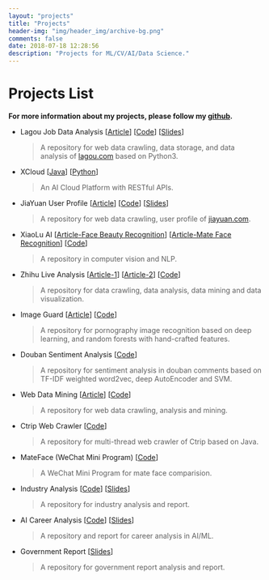```yaml
---
layout: "projects"
title: "Projects"
header-img: "img/header_img/archive-bg.png"
comments: false
date: 2018-07-18 12:28:56
description: "Projects for ML/CV/AI/Data Science."
---
```

# Projects List
**For more information about my projects, please follow my [github](https://github.com/lucasxlu).**

* Lagou Job Data Analysis [[Article](https://www.zhihu.com/question/36132174/answer/94392659)] [[Code](https://github.com/lucasxlu/LagouJob.git)] [[Slides](LagouJob.pdf)]
    > A repository for web data crawling, data storage, and data analysis of [lagou.com](https://www.lagou.com) based on Python3.

* XCloud [[Java](https://github.com/lucasxlu/CVLH.git)] [[Python](https://github.com/lucasxlu/XCloud.git)]
    > An AI Cloud Platform with RESTful APIs.

* JiaYuan User Profile [[Article](https://zhuanlan.zhihu.com/p/24515034)] [[Code](https://github.com/lucasxlu/JiaYuan.git)] [[Slides](JiaYuan.pdf)]
    > A repository for web data crawling, user profile of [jiayuan.com](http://www.jiayuan.com/).

* XiaoLu AI [[Article-Face Beauty Recognition](https://zhuanlan.zhihu.com/p/29399781)] [[Article-Mate Face Recognition](https://zhuanlan.zhihu.com/p/35135539)] [[Code](https://github.com/lucasxlu/XiaoLuAI.git)]
    > A repository in computer vision and NLP.

* Zhihu Live Analysis [[Article-1](https://zhuanlan.zhihu.com/p/30514792)] [[Article-2](https://zhuanlan.zhihu.com/p/31651544)] [[Code](https://github.com/lucasxlu/ZhihuDataDriven.git)]
    > A repository for data crawling, data analysis, data mining and data visualization.

* Image Guard [[Article](https://zhuanlan.zhihu.com/p/29016317)] [[Code](https://github.com/lucasxlu/XiaoLuAI/tree/master/imgguarder)]
    > A repository for pornography image recognition based on deep learning, and random forests with hand-crafted features.

* Douban Sentiment Analysis [[Code](https://github.com/lucasxlu/XiaoLuAI/tree/master/nlp)]
    > A repository for sentiment analysis in douban comments based on TF-IDF weighted word2vec, deep AutoEncoder and SVM.

* Web Data Mining [[Article](https://zhuanlan.zhihu.com/p/28954770)] [[Code](https://github.com/lucasxlu/DataHouse.git)]
    > A repository for web data crawling, analysis and mining.

* Ctrip Web Crawler [[Code](https://github.com/lucasxlu/CtripPro.git)]
    > A repository for multi-thread web crawler of Ctrip based on Java.

* MateFace (WeChat Mini Program) [[Code](https://github.com/lucasxlu/mateface.git)]
    > A WeChat Mini Program for mate face comparision.

* Industry Analysis [[Code](https://github.com/lucasxlu/DataHouse.git)] [[Slides](./IndustryReport.pdf)]
    > A repository for industry analysis and report.

* AI Career Analysis [[Code](https://github.com/lucasxlu/DataHouse.git)] [[Slides](./MLJob.pdf)]
    > A repository and report for career analysis in AI/ML.

* Government Report [[Slides](./GovReport.pdf)]
    > A repository for government report analysis and report.